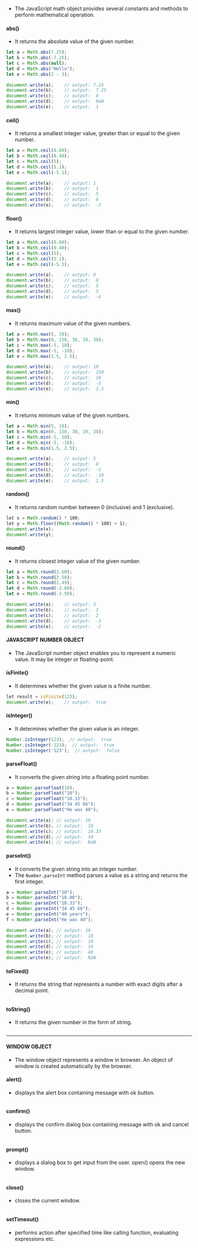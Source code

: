 * The JavaScript math object provides several constants and methods to perform mathematical operation.
#### abs() 
* It returns the absolute value of the given number. 
```js
let a = Math.abs(7.25);
let b = Math.abs(-7.25);
let c = Math.abs(null);
let d = Math.abs("Hello");
let e = Math.abs(2 - 3);

document.write(a);    // output: 7.25  
document.write(b);    // output:  7.25 
document.write(c);    // output:  0
document.write(d);    // output:  NaN
document.write(e);    // output:  1
```
#### ceil() 
* It returns a smallest integer value, greater than or equal to the given number. 
```js
let a = Math.ceil(0.60);
let b = Math.ceil(0.40);
let c = Math.ceil(5);
let d = Math.ceil(5.1);
let e = Math.ceil(-5.1);

document.write(a);    // output: 1 
document.write(b);    // output:  1 
document.write(c);    // output:  5
document.write(d);    // output:  6
document.write(e);    // output:  -5
```
#### floor()
* It returns largest integer value, lower than or equal to the given number. 
```js
let a = Math.ceil(0.60);
let b = Math.ceil(0.40);
let c = Math.ceil(5);
let d = Math.ceil(5.1);
let e = Math.ceil(-5.1);

document.write(a);    // output: 0
document.write(b);    // output:  0 
document.write(c);    // output:  5
document.write(d);    // output:  5
document.write(e);    // output:  -6
```
#### max() 
* It returns maximum value of the given numbers. 
```js
let a = Math.max(5, 10);
let b = Math.max(0, 150, 30, 20, 38);
let c = Math.max(-5, 10);
let d = Math.max(-5, -10);
let e = Math.max(1.5, 2.5);

document.write(a);    // output: 10
document.write(b);    // output:  150 
document.write(c);    // output:  10
document.write(d);    // output:  -5
document.write(e);    // output:  2.5
```
#### min() 
* It returns minimum value of the given numbers. 
```js
let a = Math.min(5, 10);
let b = Math.min(0, 150, 30, 20, 38);
let c = Math.min(-5, 10);
let d = Math.min(-5, -10);
let e = Math.min(1.5, 2.5);

document.write(a);    // output: 5
document.write(b);    // output:  0
document.write(c);    // output:  -5
document.write(d);    // output:  -10
document.write(e);    // output:  1.5
```
#### random() 
* It returns random number between 0 (inclusive) and 1 (exclusive). 
```js
let x = Math.random() * 100;
let y = Math.floor((Math.random() * 100) + 1);
document.write(x);    
document.write(y);   
```
#### round() 
* It returns closest integer value of the given number.
```js
let a = Math.round(2.60);
let b = Math.round(2.50);
let c = Math.round(2.49);
let d = Math.round(-2.60);
let e = Math.round(-2.50);

document.write(a);    // output: 3
document.write(b);    // output:  3
document.write(c);    // output:  2
document.write(d);    // output:  -3
document.write(e);    // output:  -2
```

#### JAVASCRIPT NUMBER OBJECT 
* The JavaScript number object enables you to represent a numeric value. It may be integer or floating-point. 
#### isFinite()
* It determines whether the given value is a finite number.
```js
let result = isFinite(123);
document.write(e);    // output:  true
```
#### isInteger() 
* It determines whether the given value is an integer.
```js
Number.isInteger(123);  // output:  true
Number.isInteger(-123);  // output:  true
Number.isInteger('123');  // output:  false
```
#### parseFloat() 
* It converts the given string into a floating point number. 
```js
a = Number.parseFloat(10);
b = Number.parseFloat("10");
c = Number.parseFloat("10.33");
d = Number.parseFloat("34 45 66");
e = Number.parseFloat("He was 40");

document.write(a); // output: 10
document.write(b); // output:  10
document.write(c); // output:  10.33
document.write(d); // output:  34
document.write(e); // output:  NaN
```
#### parseInt() 
* It converts the given string into an integer number. 
* The `Number.parseInt` method parses a value as a string and returns the first integer.
```js
a = Number.parseInt("10");  
b = Number.parseInt("10.00");  
c = Number.parseInt("10.33");  
d = Number.parseInt("34 45 66");   
e = Number.parseInt("40 years");  
f = Number.parseInt("He was 40");

document.write(a); // output: 10
document.write(b); // output:  10
document.write(c); // output:  10
document.write(d); // output:  34
document.write(e); // output:  40
document.write(e); // output:  NaN
```
#### toFixed() 
* It returns the string that represents a number with exact digits after a decimal point. 
```js

```
#### toString() 
* It returns the given number in the form of string. 
```js

```

---
####  WINDOW OBJECT 
* The window object represents a window in browser. An object of window is created automatically by the browser.
#### alert() 
* displays the alert box containing message with ok button. 
```js

```
#### confirm() 
* displays the confirm dialog box containing message with ok and cancel button. 
```js

```
####  prompt() 
* displays a dialog box to get input from the user. open() opens the new window.
```js

```
#### close() 
* closes the current window. 
```js

```
#### setTimeout() 
* performs action after specified time like calling function, evaluating expressions etc.
```js

```